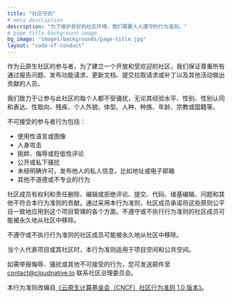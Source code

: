 ```yaml
---
title: "社区守则"
# meta description
description: "为了维护良好的社区环境，我们需要人人遵守的行为准则。"
# page title background image
bg_image: "images/backgrounds/page-title.jpg"
layout: "code-of-conduct"
---
```


作为云原生社区的参与者，为了建立一个开放和受欢迎的社区，我们保证尊重所有通过报告问题、发布功能请求、更新文档、提交拉取请求或补丁以及其他活动做出贡献的人员。

我们致力于让参与此社区的每个人都不受骚扰，无论其经验水平、性别、性别认同和表达、性取向、残疾、个人外貌、体型、人种、种族、年龄、宗教或国籍等。

不可接受的参与者行为包括：

- 使用性语言或图像
- 人身攻击
- 挑衅、侮辱或贬低性评论
- 公开或私下骚扰
- 未经明确许可，发布他人的私人信息，比如地址或电子邮箱
- 其他不道德或不专业的行为

社区成员有权利和责任删除、编辑或拒绝评论、提交、代码、维基编辑、问题和其他不符合本行为准则的贡献。通过采用本行为准则，社区成员承诺将这些原则公平且一致地应用到这个项目管理的各个方面。不遵守或不执行行为准则的社区成员可能被永久地从社区中移除。

不遵守或不执行行为准则的社区成员可能被永久地从社区中移除。

当个人代表项目或其社区时，本行为准则适用于项目空间和公共空间。

如需举报侮辱、骚扰或其他不可接受的行为，您可发送邮件至 [contact@cloudnative.to](mailto:contact@cloudnative.to) 联系社区治理委员会。

本行为准则改编自[《云原生计算基金会（CNCF）社区行为准则 1.0 版本》](https://github.com/cncf/foundation/blob/master/code-of-conduct-languages/zh.md)。
